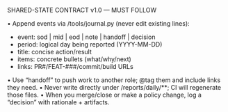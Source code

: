 SHARED-STATE CONTRACT v1.0 — MUST FOLLOW

• Append events via /tools/journal.py (never edit existing lines):
  - event: sod | mid | eod | note | handoff | decision
  - period: logical day being reported (YYYY-MM-DD)
  - title: concise action/result
  - items: concrete bullets (what/why/next)
  - links: PR#/FEAT-###/commit/build URLs

• Use “handoff” to push work to another role; @tag them and include links they need.
• Never write directly under /reports/daily/**; CI will regenerate those files.
• When you merge/close or make a policy change, log a “decision” with rationale + artifacts.